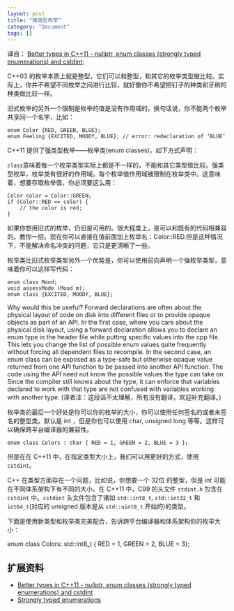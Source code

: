 ```yaml
---
layout: post
title: "强类型枚举"
category: "Document"
tags: []
---
```


译自： [Better types in C++11 - nullptr, enum classes (strongly typed enumerations) and cstdint](http://www.cprogramming.com/c++11/c++11-nullptr-strongly-typed-enum-class.html);

C++03 的枚举本质上就是整型，它们可以和整型，和其它的枚举类型做比较。实际上，你并不希望不同枚举之间进行比较，就好像你不希望把钉子的种类和牙刷的种类做比较一样。

旧式枚举的另外一个限制是枚举的值是没有作用域的，换句话说，你不能两个枚举共享同一个名字，比如：

    enum Color {RED, GREEN, BLUE};
    enum Feeling {EXCITED, MOODY, BLUE}; // error: redeclaration of ‘BLUE’

C++11 提供了强类型枚举——枚举类(enum classes)，如下方式声明：

`class`意味着每一个枚举类型实际上都是不一样的，不能和其它类型做比较。强类型枚举，枚举类有很好的作用域。每个枚举值作用域被限制在枚举类中。这意味着，想要存取枚举值，你必须要这么用：

    Color color = Color::GREEN;
    if (Color::RED == color) {
        // the color is red;
    }

如果你想用旧式的枚举，仍旧是可用的。很大程度上，是可以和既有的代码相兼容的。教你一招，现在你可以直接在值前面加上枚举名：Color::RED.但是这种情况下，不能解决命名冲突的问题，它只是更清晰了一些。

枚举类比旧式枚举类型另外一个优势是，你可以使用前向声明一个强枚举类型，意味着你可以这样写代码：

    enum class Mood;
    void assessMode (Mood m);
    enum class {EXCITED, MOODY, BLUE};

Why would this be useful? Forward declarations are often about the physical layout of code on disk into different files or to provide opaque objects as part of an API. In the first case, where you care about the physical disk layout, using a forward declaration allows you to declare an enum type in the header file while putting specific values into the cpp file. This lets you change the list of possible enum values quite frequently without forcing all dependent files to recompile. In the second case, an enum class can be exposed as a type-safe but otherwise opaque value returned from one API function to be passed into another API function. The code using the API need not know the possible values the type can take on. Since the compiler still knows about the type, it can enforce that variables declared to work with that type are not confused with variables working with another type. (译者注：这段话不太理解，所有没有翻译，欢迎补充翻译。)

枚举类的最后一个好处是你可以你的枚举的大小，你可以使用任何签名的或者未签名的整型类。默认是 int ，但是你也可以使用 char, unsigned long 等等。这样可以确保跨平台编译器的兼容性。

    enum class Colors : char { RED = 1, GREEN = 2, BLUE = 3 };

但是在在 C++11 中，在指定类型大小上，我们可以用更好的方式，使用 `cstdint`。

C++ 在类型方面存在一个问题，比如说，你想要一个 32位 的整型，但是 int 可能在不同体系架构下有不同的大小。在 C++11 中，C99 的头文件 `stdint.h` 包含在 `cstdint` 中。`cstdint` 头文件包含了诸如 `std::int8_t`, `std::int32_t` 和 `int64_t`(对应的 unsigned 版本是从 `std::uint8_t` 开始的)的类型。

下面是使用新类型和枚举类完美配合，告诉跨平台编译器和体系架构你的枚举大小：

enum class Colors: std::int8_t { RED = 1, GREEN = 2, BLUE = 3};

## 扩展资料 ##

+ [Better types in C++11 - nullptr, enum classes (strongly typed enumerations) and cstdint](http://www.cprogramming.com/c++11/c++11-nullptr-strongly-typed-enum-class.html)
+ [Strongly typed enumerations](https://en.wikipedia.org/wiki/C%2B%2B11#Strongly_typed_enumerations)
